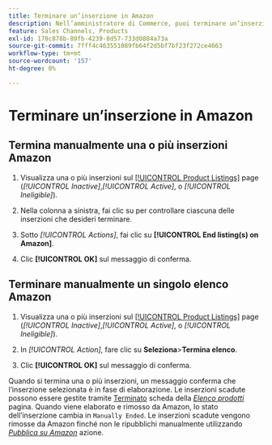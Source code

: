 ```yaml
---
title: Terminare un’inserzione in Amazon
description: Nell’amministratore di Commerce, puoi terminare un’inserzione Amazon dal dashboard Sales Channel di Amazon.
feature: Sales Channels, Products
exl-id: 178c878b-89fb-4239-8d57-733d0884a73a
source-git-commit: 7fff4c463551089fb64f2d5bf7bf23f272ce4663
workflow-type: tm+mt
source-wordcount: '157'
ht-degree: 0%

---
```


# Terminare un’inserzione in Amazon

## Termina manualmente una o più inserzioni Amazon

1. Visualizza una o più inserzioni sul [[!UICONTROL Product Listings]](./managing-product-listings.md) page (_[!UICONTROL Inactive]_,_[!UICONTROL Active]_, o _[!UICONTROL Ineligible]_).

1. Nella colonna a sinistra, fai clic su per controllare ciascuna delle inserzioni che desideri terminare.

1. Sotto _[!UICONTROL Actions]_, fai clic su **[!UICONTROL End listing(s) on Amazon]**.

1. Clic **[!UICONTROL OK]** sul messaggio di conferma.

## Terminare manualmente un singolo elenco Amazon

1. Visualizza una o più inserzioni sul [[!UICONTROL Product Listings]](./managing-product-listings.md) page (_[!UICONTROL Inactive]_,_[!UICONTROL Active]_, o _[!UICONTROL Ineligible]_).

1. In _[!UICONTROL Action]_, fare clic su **Seleziona**>**Termina elenco**.

1. Clic **[!UICONTROL OK]** sul messaggio di conferma.

Quando si termina una o più inserzioni, un messaggio conferma che l’inserzione selezionata è in fase di elaborazione. Le inserzioni scadute possono essere gestite tramite [Terminato](./ended-listings.md) scheda della [_Elenco prodotti_](./managing-product-listings.md) pagina. Quando viene elaborato e rimosso da Amazon, lo stato dell’inserzione cambia in `Manually Ended`. Le inserzioni scadute vengono rimosse da Amazon finché non le ripubblichi manualmente utilizzando [_Pubblica su Amazon_](./publish-listings-manually.md) azione.
